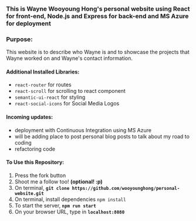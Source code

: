 ### This is Wayne Wooyoung Hong's personal website using React for front-end, Node.js and Express for back-end and MS Azure for deployment

### Purpose:

This website is to describe who Wayne is and to showcase the projects that Wayne worked on and Wayne's contact information.

#### Additional Installed Libraries:

- `react-router` for routes
- `react-scroll` for scrolling to react component
- `semantic-ui-react` for styling
- `react-social-icons` for Social Media Logos

#### Incoming updates:

- deployment with Continuous Integration using MS Azure
- will be adding place to post personal blog posts to talk about my road to coding
- refactoring code

#### To Use this Repository:

1. Press the fork button
2. Shoot me a follow too! <b>(optional! :p)</b>
3. On terminal, <b> `git clone https://github.com/wooyounghong/personal-website.git` </b>
4. On terminal, install dependencies `npm install`
5. To start the server, <b>`npm run start`</b>
6. On your browser URL, type in <b>`localhost:8080`</b>
